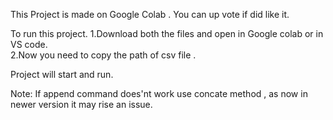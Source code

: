 This Project is made on Google Colab . You can up vote if did like it.

To run this project.
 1.Download both the files and open in Google colab or in VS code.   
 2.Now you need to copy the path of csv file .

Project will start and run.

Note: If append command does'nt work use concate method , as now in newer version it may rise an issue.
